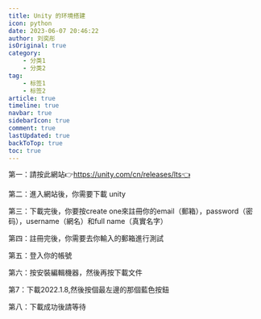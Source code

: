 ```yaml
---
title: Unity 的环境搭建
icon: python
date: 2023-06-07 20:46:22
author: 刘奕彤
isOriginal: true
category: 
    - 分类1
    - 分类2
tag:
    - 标签1
    - 标签2
article: true
timeline: true
navbar: true
sidebarIcon: true
comment: true
lastUpdated: true
backToTop: true
toc: true
---
```


第一：請按此網站👉https://unity.com/cn/releases/lts👈

第二：進入網站後，你需要下載 unity

第三：下載完後，你要按create one來註冊你的email（郵箱），password（密码），username（網名）和full name（真實名字）

第四：註冊完後，你需要去你輸入的郵箱進行測試

第五：登入你的帳號

第六：按安裝編輯機器，然後再按下載文件

第7：下載2022.1.8,然後按個最左邊的那個藍色按鈕

第八：下載成功後請等待